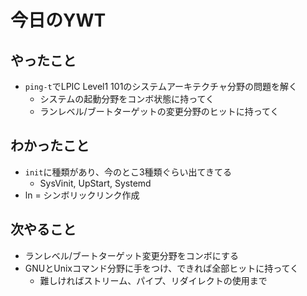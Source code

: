 # 今日のYWT

## やったこと

- `ping-t`でLPIC Level1 101のシステムアーキテクチャ分野の問題を解く
  - システムの起動分野をコンボ状態に持ってく
  - ランレベル/ブートターゲットの変更分野のヒットに持ってく

## わかったこと

- `init`に種類があり、今のとこ3種類ぐらい出てきてる
  - SysVinit, UpStart, Systemd
- ln = シンボリックリンク作成

## 次やること

- ランレベル/ブートターゲット変更分野をコンボにする
- GNUとUnixコマンド分野に手をつけ、できれば全部ヒットに持ってく
  - 難しければストリーム、パイプ、リダイレクトの使用まで
